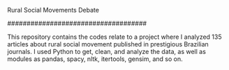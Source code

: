 Rural Social Movements Debate

####################################

This repository contains the codes relate to a project where I analyzed 135 articles about rural social movement published in 
prestigious Brazilian journals. I used Python to get, clean, and analyze the data, as well as modules as pandas, spacy, nltk, 
itertools, gensim, and so on.

